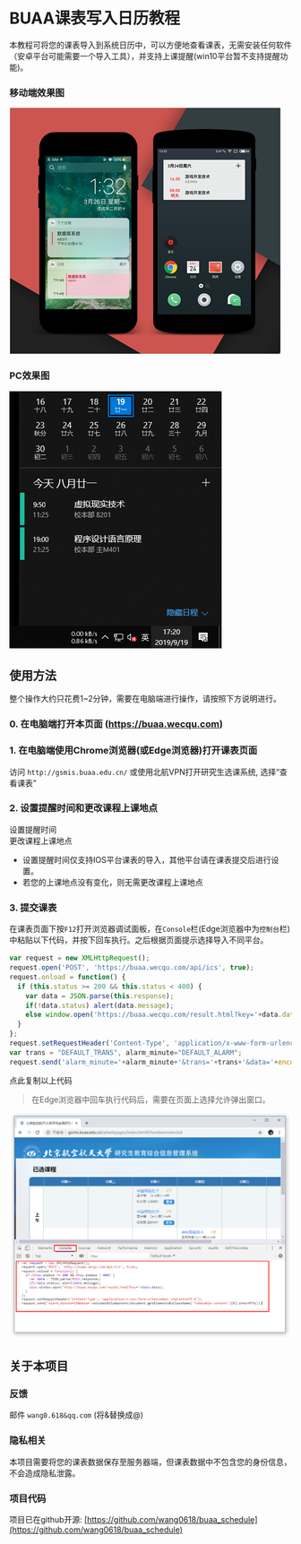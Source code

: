 # BUAA课表写入日历教程
本教程可将您的课表导入到系统日历中，可以方便地查看课表，无需安装任何软件（安卓平台可能需要一个导入工具），并支持上课提醒(win10平台暂不支持提醒功能)。

### 移动端效果图
![移动端效果图](./static/classtable.png)
### PC效果图
![Win10效果图](./static/img/win10_4.png)

## 使用方法
整个操作大约只花费1~2分钟，需要在电脑端进行操作，请按照下方说明进行。

### 0. 在电脑端打开本页面 (https://buaa.wecqu.com)

### 1. 在电脑端使用Chrome浏览器(或Edge浏览器)打开课表页面
访问 `http://gsmis.buaa.edu.cn/` 或使用北航VPN打开研究生选课系统, 选择“查看课表”

### 2. 设置提醒时间和更改课程上课地点
<div onclick="set_alarm(this)" class="btn">设置提醒时间</div> <div onclick="set_trans(this)" class="btn">更改课程上课地点</div> <div class="clearfix"></div> <div id="new_address"></div>

 - 设置提醒时间仅支持IOS平台课表的导入，其他平台请在课表提交后进行设置。
 - 若您的上课地点没有变化，则无需更改课程上课地点

### 3. 提交课表
在课表页面下按`F12`打开浏览器调试面板，在`Console`栏(Edge浏览器中为`控制台`栏)中粘贴以下代码，并按下回车执行。之后根据页面提示选择导入不同平台。
```js
var request = new XMLHttpRequest();
request.open('POST', 'https://buaa.wecqu.com/api/ics', true);
request.onload = function() {
  if (this.status >= 200 && this.status < 400) {
    var data = JSON.parse(this.response);
    if(!data.status) alert(data.message);
    else window.open('https://buaa.wecqu.com/result.html?key='+data.data);
  }
};
request.setRequestHeader('Content-Type', 'application/x-www-form-urlencoded; charset=UTF-8');
var trans = "DEFAULT_TRANS", alarm_minute="DEFAULT_ALARM";
request.send('alarm_minute='+alarm_minute+'&trans='+trans+'&data='+encodeURIComponent(document.getElementsByClassName('Timetable-content')[0].innerHTML)+'&f='+window.location.hash.substr(2,10));

```
<div onclick="copy_code(this)" class="btn">点此复制以上代码</div> <div class="clearfix"></div>

> 在Edge浏览器中回车执行代码后，需要在页面上选择允许弹出窗口。 

![在Console栏中粘贴代码](./static/img/console.png)


## 关于本项目
### 反馈
邮件 `wang0.618&qq.com` (将&替换成@)
### 隐私相关
本项目需要将您的课表数据保存至服务器端，但课表数据中不包含您的身份信息，不会造成隐私泄露。
### 项目代码
项目已在github开源: [https://github.com/wang0618/buaa_schedule](https://github.com/wang0618/buaa_schedule)